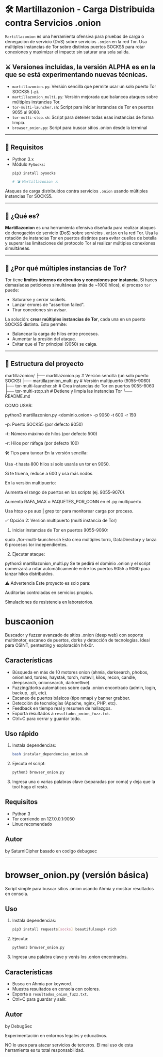 # 🛠️ Martillazonion - Carga Distribuida contra Servicios .onion

`Martillazonion` es una herramienta ofensiva para pruebas de carga o denegación de servicio (DoS) sobre servicios `.onion` en la red Tor. Usa múltiples instancias de Tor sobre distintos puertos SOCKS5 para rotar conexiones y maximizar el impacto sin saturar una sola salida.

## ⚔️ Versiones incluidas, la versión ALPHA es en la que se está experimentando nuevas técnicas.

- `martillazonion.py`: Versión sencilla que permite usar un solo puerto Tor SOCKS5 (`-p`).
- `martillazonion_multi.py`: Versión mejorada que balancea ataques sobre múltiples instancias Tor.
- `tor-multi-launcher.sh`: Script para iniciar instancias de Tor en puertos 9055 al 9060.
- `tor-multi-stop.sh`: Script para detener todas esas instancias de forma limpia.
- `browser_onion.py`: Script para buscar sitios .onion desde la terminal
---

## 🚀 Requisitos

- Python 3.x
- Módulo `PySocks`:  
  ```bash
  pip3 install pysocks

  # 💣 Martillazonion ⚔️
Ataques de carga distribuidos contra servicios `.onion` usando múltiples instancias Tor SOCKS5.

---

## 🚀 ¿Qué es?

**Martillazonion** es una herramienta ofensiva diseñada para realizar ataques de denegación de servicio (DoS) sobre servicios `.onion` en la red Tor. Usa la rotación de instancias Tor en puertos distintos para evitar cuellos de botella y superar las limitaciones del protocolo Tor al realizar múltiples conexiones simultáneas.

---

## 🧰 ¿Por qué múltiples instancias de Tor?

Tor tiene **límites internos de circuitos y conexiones por instancia**. Si haces demasiadas peticiones simultáneas (más de ~1000 hilos), el proceso `tor` puede:

- Saturarse y cerrar sockets.
- Lanzar errores de "assertion failed".
- Tirar conexiones sin avisar.

La solución: **crear múltiples instancias de Tor**, cada una en un puerto SOCKS5 distinto. Esto permite:

- Balancear la carga de hilos entre procesos.
- Aumentar la presión del ataque.
- Evitar que el Tor principal (9050) se caiga.

---

## 🧱 Estructura del proyecto

martillazonion/
├── martillazonion.py # Versión sencilla (un solo puerto SOCKS)
├── martillazonion_multi.py # Versión multipuerto (9055–9060)
├── tor-multi-launcher.sh # Crea instancias de Tor en puertos 9055-9060
├── tor-multi-stop.sh # Detiene y limpia las instancias Tor
└── README.md

COMO USAR:

python3 martillazonion.py <dominio.onion> -p 9050 -t 600 -r 150

-p: Puerto SOCKS5 (por defecto 9050)

-t: Número máximo de hilos (por defecto 500)

-r: Hilos por ráfaga (por defecto 100)

🛠️ Tips para tunear
En la versión sencilla:

Usa -t hasta 800 hilos si solo usarás un tor en 9050.

Si te truena, reduce a 600 y usa más nodos.

En la versión multipuerto:

Aumenta el rango de puertos en los scripts (ej. 9055–9070).

Aumenta RAFA_MAX o PAQUETES_POR_CONN en el .py multipuerto.

Usa htop o ps aux | grep tor para monitorear carga por proceso.

✅ Opción 2: Versión multipuerto (multi instancia de Tor)
1. Iniciar instancias de Tor en puertos 9055–9060:

sudo ./tor-multi-launcher.sh
Esto crea múltiples torrc, DataDirectory y lanza 6 procesos tor independientes.

2. Ejecutar ataque:

python3 martillazonion_multi.py
Se te pedirá el dominio .onion y el script comenzará a rotar automáticamente entre los puertos 9055 a 9060 para lanzar hilos distribuidos.

⚠️ Advertencia
Este proyecto es solo para:

Auditorías controladas en servicios propios.

Simulaciones de resistencia en laboratorios.

# buscaonion

Buscador y fuzzer avanzado de sitios .onion (deep web) con soporte multimotor, escaneo de puertos, dorks y detección de tecnologías. Ideal para OSINT, pentesting y exploración h4x0r.

## Características
- Búsqueda en más de 10 motores onion (ahmia, darksearch, phobos, onionland, tordex, haystak, torch, notevil, kilos, recon, candle, deepsearch, onionsearch, darknetlive).
- Fuzzing/dorks automáticos sobre cada .onion encontrado (admin, login, backup, .git, etc).
- Escaneo de puertos básicos (tipo nmap) y banner grabber.
- Detección de tecnologías (Apache, nginx, PHP, etc).
- Feedback en tiempo real y resumen de hallazgos.
- Exporta resultados a `resultados_onion_fuzz.txt`.
- Ctrl+C para cerrar y guardar todo.

## Uso rápido
1. Instala dependencias:
   ```bash
   bash instalar_dependencias_onion.sh
   ```
2. Ejecuta el script:
   ```bash
   python3 browser_onion.py
   ```
3. Ingresa una o varias palabras clave (separadas por coma) y deja que la tool haga el resto.

## Requisitos
- Python 3
- Tor corriendo en 127.0.0.1:9050
- Linux recomendado

## Autor
by SaturniCipher basado en codigo debugsec

---

# browser_onion.py (versión básica)

Script simple para buscar sitios .onion usando Ahmia y mostrar resultados en consola.

## Uso
1. Instala dependencias:
   ```bash
   pip3 install requests[socks] beautifulsoup4 rich
   ```
2. Ejecuta:
   ```bash
   python3 browser_onion.py
   ```
3. Ingresa una palabra clave y verás los .onion encontrados.

## Características
- Busca en Ahmia por keyword.
- Muestra resultados en consola con colores.
- Exporta a `resultados_onion_fuzz.txt`.
- Ctrl+C para guardar y salir.

## Autor
by DebugSec

Experimentación en entornos legales y educativos.

NO lo uses para atacar servicios de terceros. El mal uso de esta herramienta es tu total responsabilidad.
